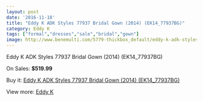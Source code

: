 ```yaml
---
layout: post
date: '2016-11-18'
title: "Eddy K ADK Styles 77937 Bridal Gown (2014) (EK14_77937BG)"
category: Eddy K
tags: ["formal","dresses","sale","bridal","gown"]
image: http://www.benemulti.com/5779-thickbox_default/eddy-k-adk-styles-77937-bridal-gown-2014-ek1477937bg.jpg
---
```

Eddy K ADK Styles 77937 Bridal Gown (2014) (EK14_77937BG)

On Sales: **$519.99**
<a href="https://www.benemulti.com/en/eddy-knbspnbsp/2151-eddy-k-adk-styles-77937-bridal-gown-2014-ek1477937bg.html"><amp-img layout="responsive" width="600" height="600" src="//www.benemulti.com/5779-thickbox_default/eddy-k-adk-styles-77937-bridal-gown-2014-ek1477937bg.jpg" alt="Eddy K ADK Styles 77937 Bridal Gown (2014) (EK14_77937BG) 0" /></a>
<a href="https://www.benemulti.com/en/eddy-knbspnbsp/2151-eddy-k-adk-styles-77937-bridal-gown-2014-ek1477937bg.html"><amp-img layout="responsive" width="600" height="600" src="//www.benemulti.com/5780-thickbox_default/eddy-k-adk-styles-77937-bridal-gown-2014-ek1477937bg.jpg" alt="Eddy K ADK Styles 77937 Bridal Gown (2014) (EK14_77937BG) 1" /></a>

Buy it: [Eddy K ADK Styles 77937 Bridal Gown (2014) (EK14_77937BG)](https://www.benemulti.com/en/eddy-knbspnbsp/2151-eddy-k-adk-styles-77937-bridal-gown-2014-ek1477937bg.html "Eddy K ADK Styles 77937 Bridal Gown (2014) (EK14_77937BG)")

View more: [Eddy K](https://www.benemulti.com/en/23-eddy-knbspnbsp "Eddy K")